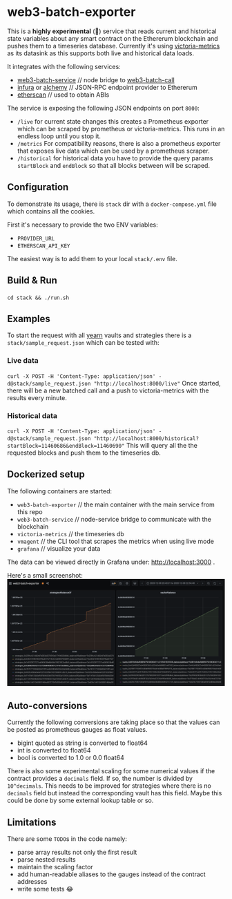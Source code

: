 # web3-batch-exporter

This is a **highly experimental** (:see_no_evil:) service that reads current and historical state variables about any smart contract on the Ethererum blockchain and pushes them to a timeseries database. Currently it's using [victoria-metrics](https://github.com/VictoriaMetrics/VictoriaMetrics) as its datasink as this supports both live and historical data loads.

It integrates with the following services:
- [web3-batch-service](https://github.com/mosdefi/web3-batch-service) // node bridge to [web3-batch-call](https://github.com/x48-crypto/web3-batch-call)
- [infura](https://infura.io) or [alchemy](https://alchemyapi.io/)    // JSON-RPC endpoint provider to Ethererum
- [etherscan](https://etherscan.io)                                   // used to obtain ABIs

The service is exposing the following JSON endpoints on port `8000`:
- `/live` for current state changes this creates a Prometheus exporter which can be scraped by prometheus or victoria-metrics. This runs in an endless loop until you stop it.
- `/metrics` For compatibility reasons, there is also a prometheus exporter that exposes live data which can be used by a prometheus scraper.
- `/historical` for historical data you have to provide the query params `startBlock` and `endBlock` so that all blocks between will be scraped.

## Configuration
To demonstrate its usage, there is `stack` dir with a `docker-compose.yml` file which contains all the cookies.

First it's necessary to provide the two ENV variables:
- `PROVIDER_URL`
- `ETHERSCAN_API_KEY`

The easiest way is to add them to your local `stack/.env` file.

## Build & Run
`cd stack && ./run.sh`

## Examples
To start the request with all [yearn](https://yearn.finance) vaults and strategies there is a `stack/sample_request.json` which can be tested with:

### Live data
`curl -X POST -H 'Content-Type: application/json' -d@stack/sample_request.json "http://localhost:8000/live"`
Once started, there will be a new batched call and a push to victoria-metrics with the results every minute.

### Historical data
`curl -X POST -H 'Content-Type: application/json' -d@stack/sample_request.json "http://localhost:8000/historical?startBlock=11460686&endBlock=11460690"`
This will query all the the requested blocks and push them to the timeseries db.


## Dockerized setup
The following containers are started:

- `web3-batch-exporter` // the main container with the main service from this repo
- `web3-batch-service`  // node-service bridge to communicate with the blockchain
- `victoria-metrics`    // the timeseries db
- `vmagent`             // the CLI tool that scrapes the metrics when using live mode
- `grafana`             // visualize your data

The data can be viewed directly in Grafana under: [http://localhost:3000](http://localhost:3000) .

Here's a small screenshot:
![grafana_dashboard.png](https://raw.githubusercontent.com/mosdefi/web3-batch-exporter/main/grafana/grafana_dashboard.png)


## Auto-conversions
Currently the following conversions are taking place so that the values can be posted as prometheus gauges as float values.
- bigint quoted as string is converted to float64
- int is converted to float64
- bool is converted to 1.0 or 0.0 float64

There is also some experimental scaling for some numerical values if the contract provides a `decimals` field.
If so, the number is divided by `10^decimals`. This needs to be improved for strategies where there is no `decimals` field but instead the corresponding vault has this field.
Maybe this could be done by some external lookup table or so.

## Limitations
There are some `TODO`s in the code namely:
- parse array results not only the first result
- parse nested results
- maintain the scaling factor
- add human-readable aliases to the gauges instead of the contract addresses
- write some tests :joy: 
